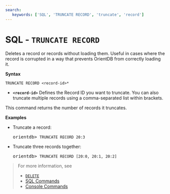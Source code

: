 ```yaml
---
search:
   keywords: ['SQL', 'TRUNCATE RECORD', 'truncate', 'record']
---
```


# SQL - `TRUNCATE RECORD`

Deletes a record or records without loading them.  Useful in cases where the record is corrupted in a way that prevents OrientDB from correctly loading it.

**Syntax**

```
TRUNCATE RECORD <record-id>*
```

- **`<record-id>`** Defines the Record ID you want to truncate.  You can also truncate multiple records using a comma-separated list within brackets.

This command returns the number of records it truncates.


**Examples**

- Truncate a record:

  <pre>
  orientdb> <code class='lang-sql userinput'>TRUNCATE RECORD 20:3</code>
  </pre>

- Truncate three records together:

  <pre>
  orientdb> <code class="lang-sql userinput">TRUNCATE RECORD [20:0, 20:1, 20:2]</code>
  </pre>

>For more information, see
>- [`DELETE`](SQL-Delete.md)
>- [SQL Commands](SQL-Commands.md)
>- [Console Commands](../console/Console-Commands.md)
